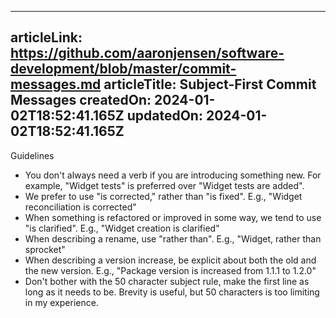 -----------------------
articleLink: https://github.com/aaronjensen/software-development/blob/master/commit-messages.md
articleTitle: Subject-First Commit Messages
createdOn: 2024-01-02T18:52:41.165Z
updatedOn: 2024-01-02T18:52:41.165Z
-----------------------

Guidelines
- You don't always need a verb if you are introducing something new. For example, "Widget tests" is preferred over "Widget tests are added".
- We prefer to use "is corrected," rather than "is fixed". E.g., "Widget reconciliation is corrected"
- When something is refactored or improved in some way, we tend to use "is clarified". E.g., "Widget creation is clarified"
- When describing a rename, use "rather than". E.g., "Widget, rather than sprocket"
- When describing a version increase, be explicit about both the old and the new version. E.g., "Package version is increased from 1.1.1 to 1.2.0"
- Don't bother with the 50 character subject rule, make the first line as long as it needs to be. Brevity is useful, but 50 characters is too limiting in my experience.
